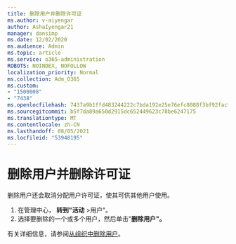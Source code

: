 ```yaml
---
title: 删除用户并删除许可证
ms.author: v-aiyengar
author: AshaIyengar21
manager: dansimp
ms.date: 12/02/2020
ms.audience: Admin
ms.topic: article
ms.service: o365-administration
ROBOTS: NOINDEX, NOFOLLOW
localization_priority: Normal
ms.collection: Adm_O365
ms.custom:
- "1500008"
- "7438"
ms.openlocfilehash: 7437a9b1ffd483244222c7bda192e25e76efc8088f3bf92facfb27ee5bf0e503
ms.sourcegitcommit: b5f7da89a650d2915dc652449623c78be6247175
ms.translationtype: MT
ms.contentlocale: zh-CN
ms.lasthandoff: 08/05/2021
ms.locfileid: "53948195"
---
```

# <a name="delete-a-user-and-remove-licenses"></a>删除用户并删除许可证

删除用户还会取消分配用户许可证，使其可供其他用户使用。 
1. 在管理中心， **转到"活动** >用户"。
1. 选择要删除的一个或多个用户，然后单击"**删除用户"。**

有关详细信息，请参阅[从组织中删除用户](https://docs.microsoft.com/microsoft-365/admin/add-users/delete-a-user)。 